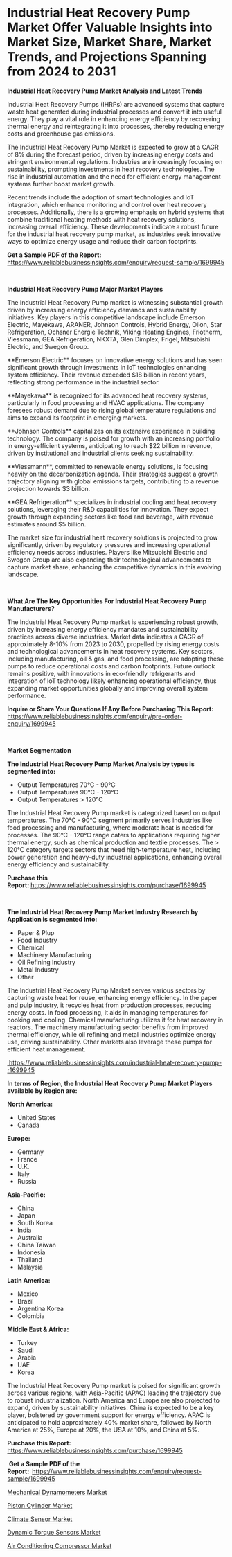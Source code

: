 <p><h1>Industrial Heat Recovery Pump Market Offer Valuable Insights into Market Size, Market Share, Market Trends, and Projections Spanning from 2024 to 2031</h1></p><p><strong>Industrial Heat Recovery Pump Market Analysis and Latest Trends</strong></p>
<p><p>Industrial Heat Recovery Pumps (IHRPs) are advanced systems that capture waste heat generated during industrial processes and convert it into useful energy. They play a vital role in enhancing energy efficiency by recovering thermal energy and reintegrating it into processes, thereby reducing energy costs and greenhouse gas emissions.</p><p>The Industrial Heat Recovery Pump Market is expected to grow at a CAGR of 8% during the forecast period, driven by increasing energy costs and stringent environmental regulations. Industries are increasingly focusing on sustainability, prompting investments in heat recovery technologies. The rise in industrial automation and the need for efficient energy management systems further boost market growth. </p><p>Recent trends include the adoption of smart technologies and IoT integration, which enhance monitoring and control over heat recovery processes. Additionally, there is a growing emphasis on hybrid systems that combine traditional heating methods with heat recovery solutions, increasing overall efficiency. These developments indicate a robust future for the industrial heat recovery pump market, as industries seek innovative ways to optimize energy usage and reduce their carbon footprints.</p></p>
<p><strong>Get a Sample PDF of the Report:&nbsp;</strong> <a href="https://www.reliablebusinessinsights.com/enquiry/request-sample/1699945?utm_campaign=39&utm_medium=2&utm_source=Github&utm_content=ia&utm_term=21102024&utm_id=industrial-heat-recovery-pump">https://www.reliablebusinessinsights.com/enquiry/request-sample/1699945</a></p>
<p>&nbsp;</p>
<p><strong>Industrial Heat Recovery Pump Major Market Players</strong></p>
<p><p>The Industrial Heat Recovery Pump market is witnessing substantial growth driven by increasing energy efficiency demands and sustainability initiatives. Key players in this competitive landscape include Emerson Electric, Mayekawa, ARANER, Johnson Controls, Hybrid Energy, Oilon, Star Refrigeration, Ochsner Energie Technik, Viking Heating Engines, Friotherm, Viessmann, GEA Refrigeration, NKXTA, Glen Dimplex, Frigel, Mitsubishi Electric, and Swegon Group.</p><p>**Emerson Electric** focuses on innovative energy solutions and has seen significant growth through investments in IoT technologies enhancing system efficiency. Their revenue exceeded $18 billion in recent years, reflecting strong performance in the industrial sector.</p><p>**Mayekawa** is recognized for its advanced heat recovery systems, particularly in food processing and HVAC applications. The company foresees robust demand due to rising global temperature regulations and aims to expand its footprint in emerging markets.</p><p>**Johnson Controls** capitalizes on its extensive experience in building technology. The company is poised for growth with an increasing portfolio in energy-efficient systems, anticipating to reach $22 billion in revenue, driven by institutional and industrial clients seeking sustainability.</p><p>**Viessmann**, committed to renewable energy solutions, is focusing heavily on the decarbonization agenda. Their strategies suggest a growth trajectory aligning with global emissions targets, contributing to a revenue projection towards $3 billion.</p><p>**GEA Refrigeration** specializes in industrial cooling and heat recovery solutions, leveraging their R&D capabilities for innovation. They expect growth through expanding sectors like food and beverage, with revenue estimates around $5 billion.</p><p>The market size for industrial heat recovery solutions is projected to grow significantly, driven by regulatory pressures and increasing operational efficiency needs across industries. Players like Mitsubishi Electric and Swegon Group are also expanding their technological advancements to capture market share, enhancing the competitive dynamics in this evolving landscape.</p></p>
<p>&nbsp;</p>
<p><strong>What Are The Key Opportunities For Industrial Heat Recovery Pump Manufacturers?</strong></p>
<p><p>The Industrial Heat Recovery Pump market is experiencing robust growth, driven by increasing energy efficiency mandates and sustainability practices across diverse industries. Market data indicates a CAGR of approximately 8-10% from 2023 to 2030, propelled by rising energy costs and technological advancements in heat recovery systems. Key sectors, including manufacturing, oil & gas, and food processing, are adopting these pumps to reduce operational costs and carbon footprints. Future outlook remains positive, with innovations in eco-friendly refrigerants and integration of IoT technology likely enhancing operational efficiency, thus expanding market opportunities globally and improving overall system performance.</p></p>
<p><strong>Inquire or Share Your Questions If Any Before Purchasing This Report:</strong> <a href="https://www.reliablebusinessinsights.com/enquiry/pre-order-enquiry/1699945?utm_campaign=39&utm_medium=2&utm_source=Github&utm_content=ia&utm_term=21102024&utm_id=industrial-heat-recovery-pump">https://www.reliablebusinessinsights.com/enquiry/pre-order-enquiry/1699945</a></p>
<p>&nbsp;</p>
<p><strong>Market Segmentation</strong></p>
<p><strong>The Industrial Heat Recovery Pump Market Analysis by types is segmented into:</strong></p>
<p><ul><li>Output Temperatures 70°C - 90°C</li><li>Output Temperatures 90°C - 120°C</li><li>Output Temperatures > 120°C</li></ul></p>
<p><p>The Industrial Heat Recovery Pump market is categorized based on output temperatures. The 70°C - 90°C segment primarily serves industries like food processing and manufacturing, where moderate heat is needed for processes. The 90°C - 120°C range caters to applications requiring higher thermal energy, such as chemical production and textile processes. The > 120°C category targets sectors that need high-temperature heat, including power generation and heavy-duty industrial applications, enhancing overall energy efficiency and sustainability.</p></p>
<p><strong>Purchase this Report:&nbsp;</strong><a href="https://www.reliablebusinessinsights.com/purchase/1699945?utm_campaign=39&utm_medium=2&utm_source=Github&utm_content=ia&utm_term=21102024&utm_id=industrial-heat-recovery-pump">https://www.reliablebusinessinsights.com/purchase/1699945</a></p>
<p>&nbsp;</p>
<p><strong>The Industrial Heat Recovery Pump Market Industry Research by Application is segmented into:</strong></p>
<p><ul><li>Paper & Plup</li><li>Food Industry</li><li>Chemical</li><li>Machinery Manufacturing</li><li>Oil Refining Industry</li><li>Metal Industry</li><li>Other</li></ul></p>
<p><p>The Industrial Heat Recovery Pump Market serves various sectors by capturing waste heat for reuse, enhancing energy efficiency. In the paper and pulp industry, it recycles heat from production processes, reducing energy costs. In food processing, it aids in managing temperatures for cooking and cooling. Chemical manufacturing utilizes it for heat recovery in reactors. The machinery manufacturing sector benefits from improved thermal efficiency, while oil refining and metal industries optimize energy use, driving sustainability. Other markets also leverage these pumps for efficient heat management.</p></p>
<p><a href="https://www.reliablebusinessinsights.com/industrial-heat-recovery-pump-r1699945?utm_campaign=39&utm_medium=2&utm_source=Github&utm_content=ia&utm_term=21102024&utm_id=industrial-heat-recovery-pump">&nbsp;https://www.reliablebusinessinsights.com/industrial-heat-recovery-pump-r1699945</a></p>
<p><strong>In terms of Region, the Industrial Heat Recovery Pump Market Players available by Region are:</strong></p>
<p>
    <p> <strong> North America: </strong>
        <ul>
            <li>United States</li>
            <li>Canada</li>
        </ul>
        </p> 
    <p> <strong> Europe: </strong>
        <ul>
            <li>Germany</li>
            <li>France</li>
            <li>U.K.</li>
            <li>Italy</li>
            <li>Russia</li>
        </ul>
        </p> 
    <p> <strong> Asia-Pacific: </strong>
        <ul>
            <li>China</li>
            <li>Japan</li>
            <li>South Korea</li>
            <li>India</li>
            <li>Australia</li>
            <li>China Taiwan</li>
            <li>Indonesia</li>
            <li>Thailand</li>
            <li>Malaysia</li>
        </ul>
        </p> 
    <p> <strong> Latin America: </strong>
        <ul>
            <li>Mexico</li>
            <li>Brazil</li>
            <li>Argentina Korea</li>
            <li>Colombia</li>
        </ul>
        </p> 
    <p> <strong> Middle East & Africa: </strong>
        <ul>
            <li>Turkey</li>
            <li>Saudi</li>
            <li>Arabia</li>
            <li>UAE</li>
            <li>Korea</li>
        </ul>
    </p>
    </p>
<p><p>The Industrial Heat Recovery Pump market is poised for significant growth across various regions, with Asia-Pacific (APAC) leading the trajectory due to robust industrialization. North America and Europe are also projected to expand, driven by sustainability initiatives. China is expected to be a key player, bolstered by government support for energy efficiency. APAC is anticipated to hold approximately 40% market share, followed by North America at 25%, Europe at 20%, the USA at 10%, and China at 5%.</p></p>
<p><strong>Purchase this Report: </strong><a href="https://www.reliablebusinessinsights.com/purchase/1699945?utm_campaign=39&utm_medium=2&utm_source=Github&utm_content=ia&utm_term=21102024&utm_id=industrial-heat-recovery-pump">https://www.reliablebusinessinsights.com/purchase/1699945</a></p>
<p>&nbsp;<strong>Get a Sample PDF of the Report:&nbsp;&nbsp;</strong><a href="https://www.reliablebusinessinsights.com/enquiry/request-sample/1699945?utm_campaign=39&utm_medium=2&utm_source=Github&utm_content=ia&utm_term=21102024&utm_id=industrial-heat-recovery-pump">https://www.reliablebusinessinsights.com/enquiry/request-sample/1699945</a></p>
<p><strong></strong></p>
<p><p><a href="https://issuu.com/reportprime-2/docs/mechanical-dynamometers-market-size_b05fb072410ffa?utm_campaign=39&utm_medium=2&utm_source=Github&utm_content=ia&utm_term=21102024&utm_id=industrial-heat-recovery-pump">Mechanical Dynamometers Market</a></p><p><a href="https://www.linkedin.com/pulse/piston-cylinder-market-report-product-type-end-use-application-hjp7f?utm_campaign=39&utm_medium=2&utm_source=Github&utm_content=ia&utm_term=21102024&utm_id=industrial-heat-recovery-pump">Piston Cylinder Market</a></p><p><a href="https://github.com/mac1evjen/Market-Research-Report-List-1/blob/main/climate-sensor-market.md?utm_campaign=39&utm_medium=2&utm_source=Github&utm_content=ia&utm_term=21102024&utm_id=industrial-heat-recovery-pump">Climate Sensor Market</a></p><p><a href="https://issuu.com/reportprime-2/docs/dynamic-torque-sensors-market-size-_1abbad7afaf611?utm_campaign=39&utm_medium=2&utm_source=Github&utm_content=ia&utm_term=21102024&utm_id=industrial-heat-recovery-pump">Dynamic Torque Sensors Market</a></p><p><a href="https://github.com/hegwervaemeruk/Market-Research-Report-List-1/blob/main/air-conditioning-compressor-market.md?utm_campaign=39&utm_medium=2&utm_source=Github&utm_content=ia&utm_term=21102024&utm_id=industrial-heat-recovery-pump">Air Conditioning Compressor Market</a></p></p>